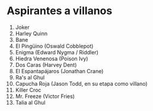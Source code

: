 # Aspirantes a villanos

1. Joker
2. Harley Quinn
3. Bane
4. El Pingüino (Oswald Cobblepot)
5. Enigma (Edward Nygma / Riddler)
6. Hiedra Venenosa (Poison Ivy)
7. Dos Caras (Harvey Dent)
8. El Espantapájaros (Jonathan Crane)
9. Ra's al Ghul
10. Capucha Roja (Jason Todd, en su etapa como villano)
11. Killer Croc
12. Mr. Freeze (Victor Fries)
13. Talia al Ghul
